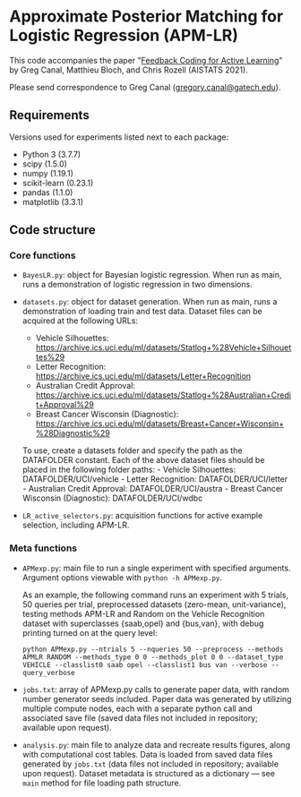 # Approximate Posterior Matching for Logistic Regression (APM-LR)
This code accompanies the paper "[Feedback Coding for Active Learning](https://arxiv.org/abs/2103.00654)" by Greg Canal, Matthieu Bloch, and Chris Rozell (AISTATS 2021).

Please send correspondence to Greg Canal (gregory.canal@gatech.edu).

## Requirements
Versions used for experiments listed next to each package:
- Python 3 (3.7.7)
- scipy (1.5.0)
- numpy (1.19.1)
- scikit-learn (0.23.1)
- pandas (1.1.0)
- matplotlib (3.3.1)

## Code structure

### Core functions
- `BayesLR.py`: object for Bayesian logistic regression. When run as main, runs a demonstration of logistic regression in two dimensions.
- `datasets.py`: object for dataset generation. When run as main, runs a demonstration of loading train and test data. Dataset files can be acquired at the following URLs:
    - Vehicle Silhouettes: https://archive.ics.uci.edu/ml/datasets/Statlog+%28Vehicle+Silhouettes%29
    - Letter Recognition: https://archive.ics.uci.edu/ml/datasets/Letter+Recognition
    - Australian Credit Approval: https://archive.ics.uci.edu/ml/datasets/Statlog+%28Australian+Credit+Approval%29
    - Breast Cancer Wisconsin (Diagnostic): https://archive.ics.uci.edu/ml/datasets/Breast+Cancer+Wisconsin+%28Diagnostic%29

    To use, create a datasets folder and specify the path as the DATAFOLDER constant. Each of the above dataset files should be placed in the following folder paths:
        - Vehicle Silhouettes: DATAFOLDER/UCI/vehicle
        - Letter Recognition: DATAFOLDER/UCI/letter
        - Australian Credit Approval: DATAFOLDER/UCI/austra
        - Breast Cancer Wisconsin (Diagnostic): DATAFOLDER/UCI/wdbc

- `LR_active_selectors.py`: acquisition functions for active example selection, including APM-LR.

### Meta functions
- `APMexp.py`: main file to run a single experiment with specified arguments. Argument options viewable with `python -h APMexp.py`.

    As an example, the following command runs an experiment with 5 trials, 50 queries per trial, preprocessed datasets (zero-mean, unit-variance), testing methods APM-LR and Random on the Vehicle Recognition dataset with superclasses {saab,opel} and {bus,van}, with debug printing turned on at the query level:  
  
    `python APMexp.py --ntrials 5 --nqueries 50 --preprocess --methods APMLR RANDOM --methods_type 0 0 --methods_plot 0 0 --dataset_type VEHICLE --classlist0 saab opel --classlist1 bus van --verbose --query_verbose`

- `jobs.txt`: array of APMexp.py calls to generate paper data, with random number generator seeds included. Paper data was generated by utilizing multiple compute nodes, each with a separate python call and associated save file (saved data files not included in repository; available upon request).

- `analysis.py`: main file to analyze data and recreate results figures, along with computational cost tables. Data is loaded from saved data files generated by `jobs.txt` (data files not included in repository; available upon request). Dataset metadata is structured as a dictionary &mdash; see `main` method for file loading path structure.